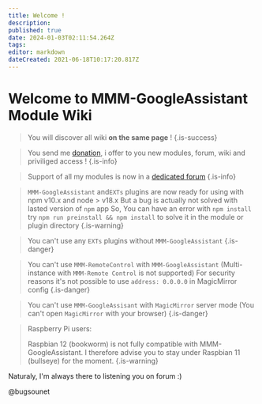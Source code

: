 ```yaml
---
title: Welcome !
description: 
published: true
date: 2024-01-03T02:11:54.264Z
tags: 
editor: markdown
dateCreated: 2021-06-18T10:17:20.817Z
---
```


# Welcome to MMM-GoogleAssistant Module Wiki

> You will discover all wiki **on the same page** !
{.is-success}


> You send me [donation](https://www.paypal.com/cgi-bin/webscr?cmd=_s-xclick&hosted_button_id=TTHRH94Y4KL36&source=url), i offer to you new modules, forum, wiki and priviliged access !
{.is-info}


> Support of all my modules is now in a [dedicated forum](http://forum.bugsounet.fr)
{.is-info}

> `MMM-GoogleAssistant` and`EXTs` plugins are now ready for using with npm v10.x and node > v18.x
> But a bug is actually not solved with lasted version of `npm` app
> So, You can have an error with `npm install`
> try `npm run preinstall && npm install` to solve it in the module or plugin directory
> {.is-warning}

> You can't use any `EXTs` plugins without `MMM-GoogleAssistant`
{.is-danger}

> You can't use `MMM-RemoteControl` with `MMM-GoogleAssistant`
> (Multi-instance with `MMM-Remote Control` is not supported)
> For security reasons it's not possible to use `address: 0.0.0.0` in MagicMirror config
{.is-danger}

> You can't use `MMM-GoogleAssisant` with `MagicMirror` server mode
> (You can't open `MagicMirror` with your browser)
{.is-danger}

> Raspberry Pi users:
> 
> Raspbian 12 (bookworm) is not fully compatible with MMM-GoogleAssistant.
> I therefore advise you to stay under Raspbian 11 (bullseye) for the moment.
{.is-warning}


Naturaly, I'm always there to listening you on forum :)

@bugsounet
